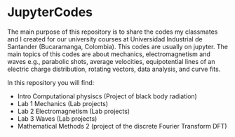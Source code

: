 # JupyterCodes

The main purpose of this repository is to share the codes my classmates and I created for our university courses at Universidad Industrial de Santander (Bucaramanga, Colombia). This codes are usually on jupyter. The main topics of this codes are about mechanics, electromagnetism and waves e.g., parabolic shots, average velocities, equipotential lines of an electric charge distribution, rotating vectors, data analysis, and curve fits.

In this repository you will find:

+ Intro Computational physiscs (Project of black body radiation)
+ Lab 1 Mechanics (Lab projects)
+ Lab 2 Electromagnetism (Lab projects)
+ Lab 3 Waves (Lab projects)
+ Mathematical Methods 2 (project of the discrete Fourier Transform DFT)
